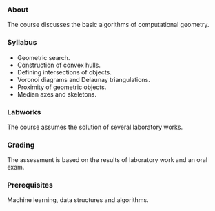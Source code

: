 ### About

The course discusses the basic algorithms of computational geometry.

### Syllabus

- Geometric search.
- Construction of convex hulls.
- Defining intersections of objects.
- Voronoi diagrams and Delaunay triangulations.
- Proximity of geometric objects.
- Median axes and skeletons.

### Labworks

The course assumes the solution of several laboratory works.

### Grading

The assessment is based on the results of laboratory work and an oral exam.

### Prerequisites

Machine learning, data structures and algorithms.
